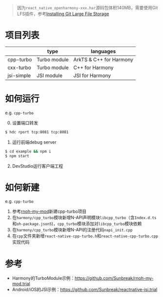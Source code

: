 > 因为`react_native_openharmony-xxx.har`源码包体积140MB，需要使用Git LFS插件，参考[Installing Git Large File Storage](https://docs.github.com/en/repositories/working-with-files/managing-large-files/installing-git-large-file-storage)

# 项目列表

|            | type         | languages               |
|------------|--------------|-------------------------|
| cpp-turbo  | Turbo module | ArkTS & C++ for Harmony |
| cxx-turbo  | Turbo module | C++ for Harmony         |
| jsi-simple | JSI module   | JSI for Harmony         |

# 如何运行

e.g. `cpp-turbo`

0. 设置端口转发

```sh
$ hdc rport tcp:8081 tcp:8081
```

1. 运行前端debug server

```sh
$ cd example && npm i
$ npm start
```

2. DevStudio运行客户端工程

# 如何新建

e.g. `cpp-turbo`

1. 参考[rnoh-my-mod](https://github.com/Sunbreak/rnoh-my-mod.trial)新建cpp-turbo项目
2. 在`harmony/cpp_turbo`模块新增N-API声明模块`libcpp_turbo`（含`Index.d.ts`和`oh-package.json5`)，`cpp_turbo`模块添加对`libcpp_turbo`模块依赖
3. 在`harmony/cpp_turbo`模块新增N-API的注册代码`napi_init.cpp`
4. 在`cpp`文件夹新增`react-native-cpp-turbo.h`和`react-native-cpp-turbo.cpp`实现代码

# 参考

- Harmony的TurboModule示例：https://github.com/Sunbreak/rnoh-my-mod.trial
- Android/iOS的JSI示例：https://github.com/Sunbreak/reactnative-jsi.trial